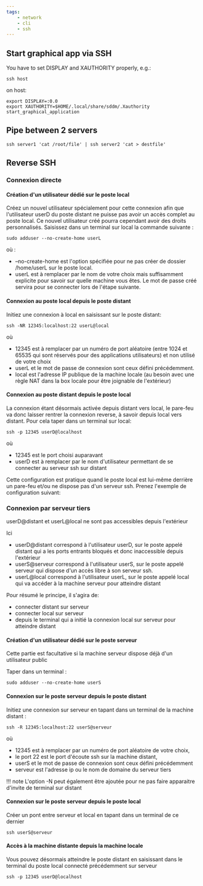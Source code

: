 ```yaml
---
tags:
    - network
    - cli
    - ssh
---
```


## Start graphical app via SSH

You have to set DISPLAY and XAUTHORITY properly, e.g.:

    ssh host

on host:

    export DISPLAY=:0.0
    export XAUTHORITY=$HOME/.local/share/sddm/.Xauthority
    start_graphical_application

## Pipe between 2 servers

    ssh server1 'cat /root/file' | ssh server2 'cat > destfile'

## Reverse SSH

### Connexion directe

#### Création d'un utilisateur dédié sur le poste local

Créez un nouvel utilisateur spécialement pour cette connexion afin que l'utilisateur userD du poste distant ne puisse pas avoir un accès complet au poste local. Ce nouvel utilisateur créé pourra cependant avoir des droits personnalisés.
Saisissez dans un terminal sur local la commande suivante :

	sudo adduser --no-create-home userL

où :

* –no-create-home est l'option spécifiée pour ne pas créer de dossier /home/userL sur le poste local.
* userL est à remplacer par le nom de votre choix mais suffisamment explicite pour savoir sur quelle machine vous êtes. Le mot de passe créé servira pour se connecter lors de l'étape suivante.


#### Connexion au poste local depuis le poste distant

Initiez une connexion à local en saisissant sur le poste distant:

	ssh -NR 12345:localhost:22 userL@local

où

* 12345 est à remplacer par un numéro de port aléatoire (entre 1024 et 65535 qui sont réservés pour des applications utilisateurs) et non utilisé de votre choix
* userL et le mot de passe de connexion sont ceux défini précédemment.
* local est l'adresse IP publique de la machine locale (au besoin avec une règle NAT dans la box locale pour être joignable de l'extérieur)

#### Connexion au poste distant depuis le poste local

La connexion étant désormais activée depuis distant vers local, le pare-feu va donc laisser rentrer la connexion reverse, à savoir depuis local vers distant.
Pour cela taper dans un terminal sur local:

	ssh -p 12345 userD@localhost

où


* 12345 est le port choisi auparavant
* userD est à remplacer par le nom d'utilisateur permettant de se connecter au serveur ssh sur distant

Cette configuration est pratique quand le poste local est lui-même derrière un pare-feu et/ou ne dispose pas d'un serveur ssh. Prenez l'exemple de configuration suivant:

### Connexion par serveur tiers

userD@distant et userL@local ne sont pas accessibles depuis l'extérieur

Ici

* userD@distant correspond à l'utilisateur userD, sur le poste appelé distant qui a les ports entrants bloqués et donc inaccessible depuis l'extérieur
* userS@serveur correspond à l'utilisateur userS, sur le poste appelé serveur qui dispose d'un accès libre à son serveur ssh.
* userL@local correspond à l'utilisateur userL, sur le poste appelé local qui va accéder à la machine serveur pour atteindre distant

Pour résumé le principe, il s'agira de:

* connecter distant sur serveur
* connecter local sur serveur
* depuis le terminal qui a initié la connexion local sur serveur pour atteindre distant

#### Création d'un utilisateur dédié sur le poste serveur

Cette partie est facultative si la machine serveur dispose déjà d'un utilisateur public

Taper dans un terminal :

	sudo adduser --no-create-home userS

#### Connexion sur le poste serveur depuis le poste distant

Initiez une connexion sur serveur en tapant dans un terminal de la machine distant :

	ssh -R 12345:localhost:22 userS@serveur

où


* 12345 est à remplacer par un numéro de port aléatoire de votre choix,
* le port 22 est le port d'écoute ssh sur la machine distant,
* userS et le mot de passe de connexion sont ceux défini précédemment
* serveur est l'adresse ip ou le nom de domaine du serveur tiers


!!! note
    L'option -N peut également être ajoutée pour ne pas faire apparaitre d'invite de terminal sur distant

#### Connexion sur le poste serveur depuis le poste local

Créer un pont entre serveur et local en tapant dans un terminal de ce dernier

	ssh userS@serveur

#### Accès à la machine distante depuis la machine locale

Vous pouvez désormais atteindre le poste distant en saisissant dans le terminal du poste local connecté précédemment sur serveur

	ssh -p 12345 userD@localhost
